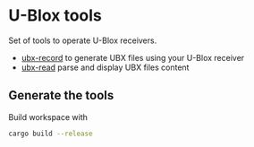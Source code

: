 # U-Blox tools

Set of tools to operate U-Blox receivers.

- [ubx-record](./ubx-record) to generate UBX files using your U-Blox receiver
- [ubx-read](./ubx-read) parse and display UBX files content

## Generate the tools

Build workspace with

```bash
cargo build --release
```
